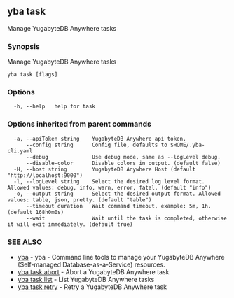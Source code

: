 ## yba task

Manage YugabyteDB Anywhere tasks

### Synopsis

Manage YugabyteDB Anywhere tasks

```
yba task [flags]
```

### Options

```
  -h, --help   help for task
```

### Options inherited from parent commands

```
  -a, --apiToken string    YugabyteDB Anywhere api token.
      --config string      Config file, defaults to $HOME/.yba-cli.yaml
      --debug              Use debug mode, same as --logLevel debug.
      --disable-color      Disable colors in output. (default false)
  -H, --host string        YugabyteDB Anywhere Host (default "http://localhost:9000")
  -l, --logLevel string    Select the desired log level format. Allowed values: debug, info, warn, error, fatal. (default "info")
  -o, --output string      Select the desired output format. Allowed values: table, json, pretty. (default "table")
      --timeout duration   Wait command timeout, example: 5m, 1h. (default 168h0m0s)
      --wait               Wait until the task is completed, otherwise it will exit immediately. (default true)
```

### SEE ALSO

* [yba](yba.md)	 - yba - Command line tools to manage your YugabyteDB Anywhere (Self-managed Database-as-a-Service) resources.
* [yba task abort](yba_task_abort.md)	 - Abort a YugabyteDB Anywhere task
* [yba task list](yba_task_list.md)	 - List YugabyteDB Anywhere tasks
* [yba task retry](yba_task_retry.md)	 - Retry a YugabyteDB Anywhere task

